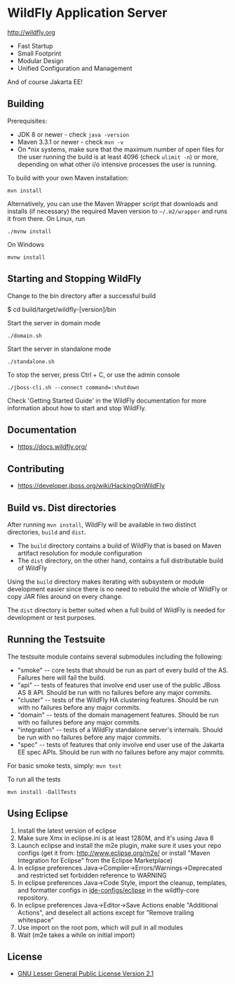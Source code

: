 WildFly Application Server
========================
http://wildfly.org

* Fast Startup
* Small Footprint
* Modular Design
* Unified Configuration and Management

And of course Jakarta EE!

Building
-------------------

Prerequisites:

* JDK 8 or newer - check `java -version`
* Maven 3.3.1 or newer - check `mvn -v`
* On *nix systems, make sure that the maximum number of open files for the user running the build is at least 4096
  (check `ulimit -n`) or more, depending on what other i/o intensive processes the user is running.

To build with your own Maven installation:

    mvn install

Alternatively, you can use the Maven Wrapper script that downloads and installs (if necessary) the required Maven version to
`~/.m2/wrapper` and runs it from there. On Linux, run

    ./mvnw install

On Windows

    mvnw install


Starting and Stopping WildFly
------------------------------------------
Change to the bin directory after a successful build

$ cd build/target/wildfly-\[version\]/bin

Start the server in domain mode

    ./domain.sh

Start the server in standalone mode

    ./standalone.sh

To stop the server, press Ctrl + C, or use the admin console

    ./jboss-cli.sh --connect command=:shutdown

Check 'Getting Started Guide' in the WildFly documentation for more information about how to start and stop WildFly.

Documentation
------------------------------------------

* https://docs.wildfly.org/

Contributing
------------------
* https://developer.jboss.org/wiki/HackingOnWildFly

Build vs. Dist directories
--------------------------

After running `mvn install`, WildFly will be available in two distinct directories, `build` and `dist`.

* The `build` directory contains a build of WildFly that is based on Maven artifact resolution for module configuration
* The `dist` directory, on the other hand, contains a full distributable build of WildFly

Using the `build` directory makes iterating with subsystem or module development easier since there is no need to rebuild the whole of WildFly or copy JAR files around on every change.

The `dist` directory is better suited when a full build of WildFly is needed for development or test purposes.

Running the Testsuite
--------------------
The testsuite module contains several submodules including the following:

* "smoke" -- core tests that should be run as part of every build of the AS. Failures here will fail the build.
* "api" -- tests of features that involve end user use of the public JBoss AS 8 API. Should be run with no failures before any major commits.
* "cluster" -- tests of the WildFly HA clustering features. Should be run with no failures before any major commits.
* "domain" -- tests of the domain management features. Should be run with no failures before any major commits.
* "integration" -- tests of a WildFly standalone server's internals. Should be run with no failures before any major commits.
* "spec" -- tests of features that only involve end user use of the Jakarta EE spec APIs. Should be run with no failures before any major commits.

For basic smoke tests, simply: `mvn test`

To run all the tests

    mvn install -DallTests

Using Eclipse
-------------
1. Install the latest version of eclipse
2. Make sure Xmx in eclipse.ini is at least 1280M, and it's using Java 8
3. Launch eclipse and install the m2e plugin, make sure it uses your repo configs
   (get it from: http://www.eclipse.org/m2e/
   or install "Maven Integration for Eclipse" from the Eclipse Marketplace)
4. In eclipse preferences Java->Compiler->Errors/Warnings->Deprecated and restricted
   set forbidden reference to WARNING
5. In eclipse preferences Java->Code Style, import the cleanup, templates, and
   formatter configs in [ide-configs/eclipse](https://github.com/wildfly/wildfly-core/tree/master/ide-configs) in the wildfly-core repository.
6. In eclipse preferences Java->Editor->Save Actions enable "Additional Actions",
   and deselect all actions except for "Remove trailing whitespace"
7. Use import on the root pom, which will pull in all modules
8. Wait (m2e takes a while on initial import)

License
-------
* [GNU Lesser General Public License Version 2.1](http://www.gnu.org/licenses/lgpl-2.1-standalone.html)


